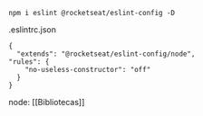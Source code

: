 ```tsx
npm i eslint @rocketseat/eslint-config -D
```

.eslintrc.json

```tsx
{
  "extends": "@rocketseat/eslint-config/node",
"rules": {
    "no-useless-constructor": "off"
  }
}
```

node: [[Bibliotecas]]
